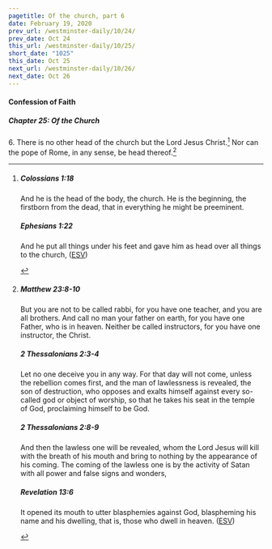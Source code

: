 ```yaml
---
pagetitle: Of the church, part 6
date: February 19, 2020
prev_url: /westminster-daily/10/24/
prev_date: Oct 24
this_url: /westminster-daily/10/25/
short_date: "1025"
this_date: Oct 25
next_url: /westminster-daily/10/26/
next_date: Oct 26
---
```


#### Confession of Faith

##### Chapter 25: Of the Church

<span class="q">6.</span> There is no other head of the church but the Lord Jesus Christ.[^fnref:wcf1] Nor can the pope of Rome, in any sense, be head thereof.[^fnref:wcf2]

[^fnref:wcf1]: <div class="esv"><h5>Colossians 1:18</h5> <div class="esv-text"><p id="p51001018.01-1">And he is the head of the body, the church. He is the beginning, the firstborn from the dead, that in everything he might be preeminent.</p> </div><h5>Ephesians 1:22</h5> <div class="esv-text"><p id="p49001022.01-2">And he put all things under his feet and gave him as head over all things to the church,  (<a href="http://www.esv.org" class="copyright">ESV</a>)</p> </div> </div>

[^fnref:wcf2]: <div class="esv"><h5>Matthew 23:8-10</h5> <div class="esv-text"><p id="p40023008.01-1"><span class="woc">But you are not to be called rabbi, for you have one teacher, and you are all brothers.</span> <span class="woc">And call no man your father on earth, for you have one Father, who is in heaven.</span> <span class="woc">Neither be called instructors, for you have one instructor, the Christ.</span></p> </div><h5>2 Thessalonians 2:3-4</h5> <div class="esv-text"><p id="p53002003.01-2">Let no one deceive you in any way. For that day will not come, unless the rebellion comes first, and the man of lawlessness is revealed, the son of destruction, who opposes and exalts himself against every so-called god or object of worship, so that he takes his seat in the temple of God, proclaiming himself to be God.</p> </div><h5>2 Thessalonians 2:8-9</h5> <div class="esv-text"><p id="p53002008.01-3">And then the lawless one will be revealed, whom the Lord Jesus will kill with the breath of his mouth and bring to nothing by the appearance of his coming. The coming of the lawless one is by the activity of Satan with all power and false signs and wonders,</p> </div><h5>Revelation 13:6</h5> <div class="esv-text"><p id="p66013006.01-4">It opened its mouth to utter blasphemies against God, blaspheming his name and his dwelling, that is, those who dwell in heaven.  (<a href="http://www.esv.org" class="copyright">ESV</a>)</p> </div> </div>


